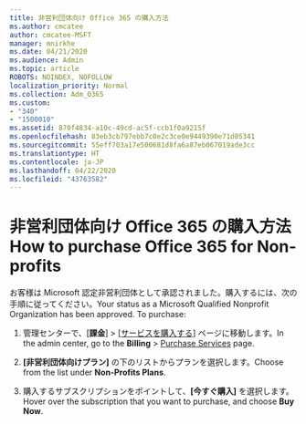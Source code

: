 ```yaml
---
title: 非営利団体向け Office 365 の購入方法
ms.author: cmcatee
author: cmcatee-MSFT
manager: mnirkhe
ms.date: 04/21/2020
ms.audience: Admin
ms.topic: article
ROBOTS: NOINDEX, NOFOLLOW
localization_priority: Normal
ms.collection: Adm_O365
ms.custom:
- "340"
- "1500010"
ms.assetid: 870f4834-a10c-49cd-ac5f-ccb1f0a9215f
ms.openlocfilehash: 83eb3cb797ebb7c0e2c3ce0e9449390e71d05341
ms.sourcegitcommit: 55eff703a17e500681d8fa6a87eb067019ade3cc
ms.translationtype: HT
ms.contentlocale: ja-JP
ms.lasthandoff: 04/22/2020
ms.locfileid: "43763582"
---
```

# <a name="how-to-purchase-office-365-for-non-profits"></a><span data-ttu-id="3243c-102">非営利団体向け Office 365 の購入方法</span><span class="sxs-lookup"><span data-stu-id="3243c-102">How to purchase Office 365 for Non-profits</span></span>

<span data-ttu-id="3243c-p101">お客様は Microsoft 認定非営利団体として承認されました。購入するには、次の手順に従ってください。</span><span class="sxs-lookup"><span data-stu-id="3243c-p101">Your status as a Microsoft Qualified Nonprofit Organization has been approved. To purchase:</span></span>
  
1. <span data-ttu-id="3243c-105">管理センターで、[**課金**] \> [[サービスを購入する](https://go.microsoft.com/fwlink/p/?linkid=868433)] ページに移動します。</span><span class="sxs-lookup"><span data-stu-id="3243c-105">In the admin center, go to the **Billing** \> [Purchase Services](https://go.microsoft.com/fwlink/p/?linkid=868433) page.</span></span>

2. <span data-ttu-id="3243c-106">**[非営利団体向けプラン]** の下のリストからプランを選択します。</span><span class="sxs-lookup"><span data-stu-id="3243c-106">Choose from the list under **Non-Profits Plans**.</span></span>

3. <span data-ttu-id="3243c-107">購入するサブスクリプションをポイントして、**[今すぐ購入]** を選択します。</span><span class="sxs-lookup"><span data-stu-id="3243c-107">Hover over the subscription that you want to purchase, and choose **Buy Now**.</span></span>